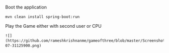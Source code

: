 Boot the application


    mvn clean install spring-boot:run
    
    
Play the Game either with second user or CPU

    ![](https://github.com/rameshkrishnanme/gameofthree/blob/master/Screenshot2021-07-31125900.png)
